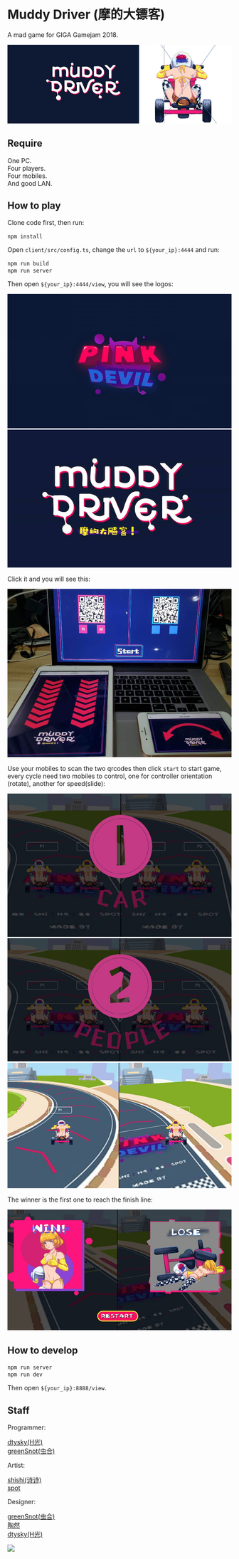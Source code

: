 # Muddy Driver (摩的大镖客)

A mad game for GIGA Gamejam 2018.

![cover](images/cover.jpg)  

## Require

One PC.  
Four players.  
Four mobiles.  
And good LAN.  

## How to play

Clone code first, then run:  

```shell
npm install
```

Open `client/src/config.ts`, change the `url` to `${your_ip}:4444` and run:  

```
npm run build
npm run server
```

Then open `${your_ip}:4444/view`, you will see the logos:  

![](images/1.jpg)  
![](images/2.jpg)  

Click it and you will see this:  

![](images/0.jpg)  

Use your mobiles to scan the two qrcodes then click `start` to start game, every cycle need two mobiles to control, one for controller orientation (rotate), another for speed(slide):   

![](images/3.jpg)  
![](images/4.jpg)  
![](images/5.jpg)  

The winner is the first one to reach the finish line:  

![](images/6.jpg)  

## How to develop

```shell
npm run server
npm run dev
```

Then open `${your_ip}:8888/view`.

## Staff

Programmer:  

[dtysky(H光)](https://github.com/dtysky)  
[greenSnot(虫合)](https://github.com/greenSnot)  

Artist:  

[shishi(诗诗)]()  
[spot]()

Designer:  

[greenSnot(虫合)](https://github.com/greenSnot)  
[陶然]()  
[dtysky(H光)]()  

![](images/7.jpg)  
